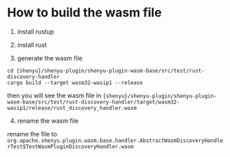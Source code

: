 # How to build the wasm file

1. install rustup

2. install rust

3. generate the wasm file

```shell
cd {shenyu}/shenyu-plugin/shenyu-plugin-wasm-base/src/test/rust-discovery-handler
cargo build --target wasm32-wasip1 --release
```

then you will see the wasm file
in `{shenyu}/shenyu-plugin/shenyu-plugin-wasm-base/src/test/rust-discovery-handler/target/wasm32-wasip1/release/rust_discovery_handler.wasm`

4. rename the wasm file

rename the file to `org.apache.shenyu.plugin.wasm.base.handler.AbstractWasmDiscoveryHandlerTest$TestWasmPluginDiscoveryHandler.wasm`